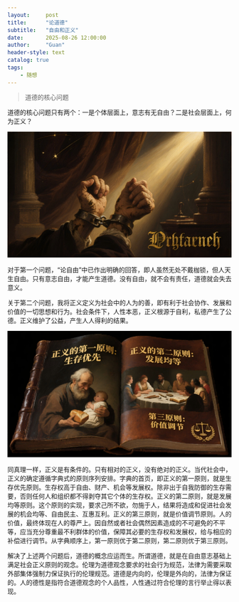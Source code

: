```yaml
---
layout:     post
title:      "论道德"
subtitle:   "自由和正义"
date:       2025-08-26 12:00:00
author:     "Guan"
header-style: text
catalog: true
tags:
    - 随想
---
```


> 道德的核心问题

道德的核心问题只有两个：一是个体层面上，意志有无自由？二是社会层面上，何为正义？

![道德的核心问题](/img/daode01.png)

对于第一个问题，“论自由”中已作出明确的回答，即人虽然无处不戴枷锁，但人天生自由。只有意志自由，才能产生道德。没有自由，就不会有责任，道德就会失去意义。

关于第二个问题，我将正义定义为社会中的人为的善，即有利于社会协作、发展和价值的一切思想和行为。社会条件下，人性本恶，正义根源于自利，私德产生了公德。正义维护了公益，产生人人得利的结果。

![正义](/img/daode02.png)

同真理一样，正义是有条件的。只有相对的正义，没有绝对的正义。当代社会中，正义的确定遵循字典式的原则序列安排。字典的首页，即正义的第一原则，就是生存优先原则。生存权高于自由、财产、机会等发展权。除非出于自我防御的生存需要，否则任何人和组织都不得剥夺其它个体的生存权。正义的第二原则，就是发展均等原则。这个原则的实现，要求己所不欲，勿施于人，结果将造成和促进社会发展的机会均等、自由民主、互惠互利。正义的第三原则，就是价值调节原则。人的价值，最终体现在人的尊严上。因自然或者社会偶然因素造成的不可避免的不平等，应当充分尊重最不利群体的价值，保障其必要的生存权和发展权，给与相应的补偿进行调节。从字典顺序上，第一原则优于第二原则，第二原则优于第三原则。

解决了上述两个问题后，道德的概念应运而生。所谓道德，就是在自由意志基础上满足社会正义原则的观念。伦理为道德观念要求的社会行为规范，法律为需要采取外部集体强制力保证执行的伦理规范。道德是内向的，伦理是外向的，法律为保证的。人的德性是指符合道德观念的个人品性，人性通过符合伦理的言行举止得以表现。